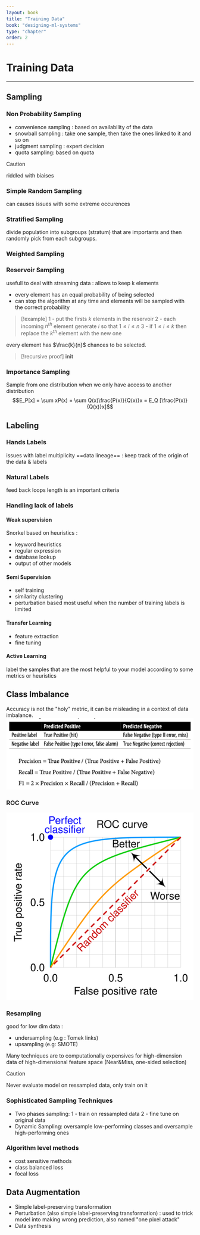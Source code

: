 ```yaml
---
layout: book
title: "Training Data"
book: "designing-ml-systems"
type: "chapter"
order: 2
---
```

# Training Data
---
## Sampling
### Non Probability Sampling
- convenience sampling : based on availability of the data
- snowball sampling : take one sample, then take the ones linked to it and so on
- judgment sampling : expert decision
- quota sampling: based on quota 
>[!caution]
>riddled with biaises

### Simple Random Sampling
can causes issues with some extreme occurences

### Stratified Sampling
divide population into subgroups (stratum) that are importants and then randomly pick from each subgroups.

### Weighted Sampling

### Reservoir Sampling
usefull to deal with streaming data : allows to keep k elements
- every element has an equal probability of being selected
- can stop the algorithm at any time and elements will be sampled with the correct probability
>[!example]
> 1 - put the firsts $k$ elements in the reservoir
> 2 - each incoming $n^{th}$ element generate $i$ so that $1 \leq i \leq n$
> 3 - if $1\leq i\leq k$ then replace the $k^{th}$ element with the new one

every element has $\frac{k}{n}$ chances to be selected.

>[!recursive proof]
> __init__

### Importance Sampling
Sample from one distribution when we only have access to another distribution
$$E_P[x] = \sum xP(x) = \sum Q(x)\frac{P(x)}{Q(x)}x = E_Q [\frac{P(x)}{Q(x)}x]$$

## Labeling
### Hands Labels
issues with label multiplicity 
==data lineage== : keep track of the origin of the data & labels

### Natural Labels
feed back loops length is an important criteria 

### Handling lack of labels 
#### Weak supervision 
Snorkel
based on heuristics :
- keyword heuristics
- regular expression
- database lookup
- output of other models

#### Semi Supervision
- self training
- similarity clustering
- perturbation based
most useful when the number of training labels is limited

#### Transfer Learning
- feature extraction
- fine tuning

#### Active Learning
label the samples that are the most helpful to your model according to some metrics or heuristics

## Class Imbalance
Accuracy is not the "holy" metric, it can be misleading in a context of data imbalance.
![](/_medias/Pastedimage20250101174751.png)
### ROC Curve
![](/_medias/Pastedimage20250101174837.png)
### Resampling
good for low dim data :
- undersampling (e.g : Tomek links)
- upsampling (e.g: SMOTE)

Many techniques are to computationally expensives for high-dimension data of high-dimensional feature space (Near&Miss, one-sided selection)

>[!caution]
>Never evaluate model on ressampled data, only train on it
### Sophisticated Sampling Techniques
- Two phases sampling:
	1 -  train on ressampled data
	2 - fine tune on original data
- Dynamic Sampling:
	oversample low-performing classes and oversample high-performing ones

### Algorithm level methods
- cost sensitive methods
- class balanced loss
- focal loss

## Data Augmentation
- Simple label-preserving transformation
- Perturbation (also simple label-preserving transformation) : used to trick model into making wrong prediction, also named "one pixel attack"
- Data synthesis
